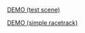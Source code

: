 [DEMO (test scene)](https://richom.github.io/LowPolyRacing/build/demo.html)

[DEMO (simple racetrack)](https://richom.github.io/LowPolyRacing/build/race.html)
